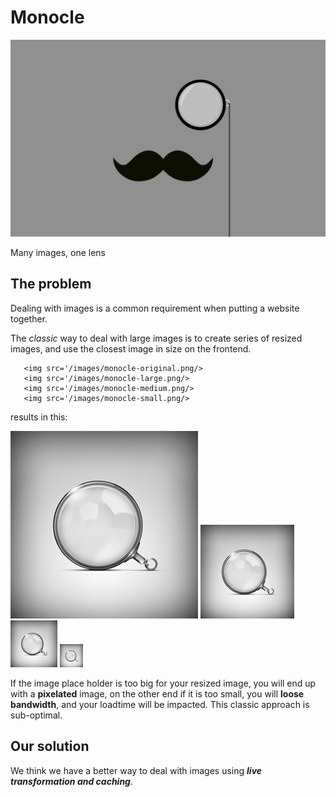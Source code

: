 Monocle
=======

![Monocle](doc/images/monocle-mustache.gif)

Many images, one lens

## The problem

Dealing with images is a common requirement when putting a website together.

The _classic_ way to deal with large images is to create series of resized
images, and use the closest image in size on the frontend.

```
   <img src='/images/monocle-original.png/>
   <img src='/images/monocle-large.png/>
   <img src='/images/monocle-medium.png/>
   <img src='/images/monocle-small.png/>
```

results in this:

![Monocle Original](doc/images/monocle-original.png)
![Monocle Big](doc/images/monocle-large.png)
![Monocle Medium](doc/images/monocle-medium.png)
![Monocle Small](doc/images/monocle-small.png)

If the image place holder is too big for your resized image, you will end up with a **pixelated** image, on the other end if it is too small, you will **loose bandwidth**, and your loadtime will be impacted. This classic approach is sub-optimal.

## Our solution

We think we have a better way to deal with images using _**live transformation and caching**_.
